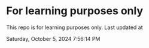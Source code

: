 # For learning purposes only
This repo is for learning purposes only.
Last updated at

Saturday, October 5, 2024 7:56:14 PM

